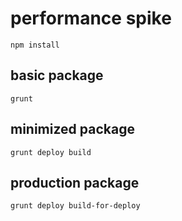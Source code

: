 performance spike
=================

`npm install`







basic package
-------------

`grunt`


minimized package
-----------------

`grunt deploy build`


production package
-----------------

`grunt deploy build-for-deploy`
